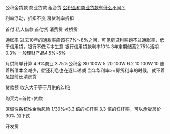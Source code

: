 公积金贷款 商业贷款 组合贷
[公积金和商业贷款有什么不同？](https://www.zhihu.com/question/24599558)


利率浮动，折扣不变
房贷利率折扣 

首付
私人借款
首付贷
消费贷
过桥贷


通胀率 过去10年的通胀率应该在7%～8%之间，可见房贷利率跑不过通胀率，低于信用贷，银行不做亏本生意
银行信用贷款利率10% 3年定期储蓄2.75%活期0.3% 一般理财产品4.5%~5%

月供简单计算 4.9%商业 3.75%公积金
30 100W 5
20 100W 6.2
10 100W 10
随着所借本金减少，偿还利息也在逐年递减
当年华利率>=房贷利率的时候，就不着急提前还清房贷

贷款额
收入大于等于月供的2.1倍


购买力=首付+贷款



区域性系统性金融风险
1/30%=3.3 倍的杠杆率
3.3 倍的杠杆率，可以承受房价 30% 的下跌



开发贷